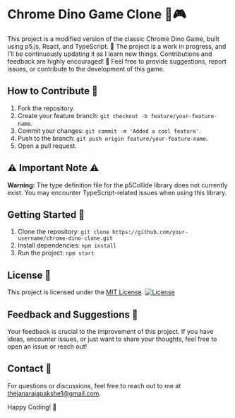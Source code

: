 # Chrome Dino Game Clone 🦖🎮

This project is a modified version of the classic Chrome Dino Game, built using p5.js, React, and TypeScript. 🚀 The project is a work in progress, and I'll be continuously updating it as I learn new things.
Contributions and feedback are highly encouraged! 🤝 Feel free to provide suggestions, report issues, or contribute to the development of this game.


## How to Contribute 🤗
1. Fork the repository.
2. Create your feature branch: `git checkout -b feature/your-feature-name`.
3. Commit your changes: `git commit -m 'Added a cool feature'`.
4. Push to the branch: `git push origin feature/your-feature-name`.
5. Open a pull request.


## ⚠️ Important Note ⚠️
**Warning:** The type definition file for the p5Collide library does not currently exist. You may encounter TypeScript-related issues when using this library.


## Getting Started 🚦
1. Clone the repository: `git clone https://github.com/your-username/chrome-dino-clone.git`
2. Install dependencies: `npm install`
3. Run the project: `npm start`


## License 📄
This project is licensed under the [MIT License](LICENSE.md). [![License](https://img.shields.io/badge/License-MIT-yellow.svg)](LICENSE.md)


## Feedback and Suggestions 📣
Your feedback is crucial to the improvement of this project. If you have ideas, encounter issues, or just want to share your thoughts, feel free to open an issue or reach out!

## Contact 📧
For questions or discussions, feel free to reach out to me at [thejanarajapakshe1@gmail.com](mailto:thejanarajapakshe1@gmail.com).


Happy Coding! 🚀
